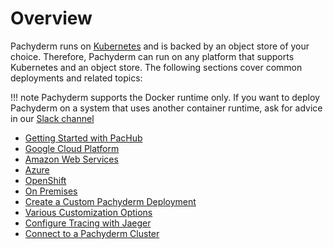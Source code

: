 # Overview

Pachyderm runs on [Kubernetes](http://kubernetes.io/) and is
backed by an object store of your choice. Therefore, Pachyderm
can run on any platform that supports Kubernetes and an
object store. The following sections cover common deployments
and related topics:

!!! note
    Pachyderm supports the Docker runtime only. If you want to
    deploy Pachyderm on a system that uses another container runtime,
    ask for advice in our [Slack channel](http://slack.pachyderm.io/)

* [Getting Started with PacHub](../../pachub/pachub_getting_started.md)
* [Google Cloud Platform](google_cloud_platform.md)
* [Amazon Web Services](amazon_web_services/index.md)
* [Azure](azure.md)
* [OpenShift](openshift.md)
* [On Premises](on_premises.md)
* [Create a Custom Pachyderm Deployment](deploy_custom/index.md)
* [Various Customization Options](various_customizations/index.md)
* [Configure Tracing with Jaeger](tracing.md)
* [Connect to a Pachyderm Cluster](connect-to-cluster.md)
